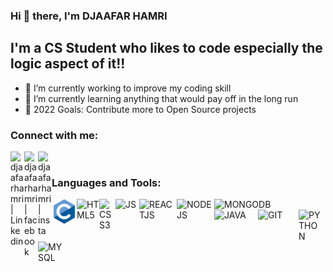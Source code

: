 ### Hi 👋 there, I'm DJAAFAR HAMRI


## I'm a CS Student who likes to code especially the logic aspect of it!!
- 🔭 I’m currently working to improve my coding skill
- 🌱 I’m currently learning anything that would pay off in the long run
- 🥅 2022 Goals: Contribute more to Open Source projects

### Connect with me:
[<img align="left" alt="djaafarhamri | Linkedin" width="22px" src="https://cdn.jsdelivr.net/npm/simple-icons@v3/icons/linkedin.svg" />][linkedin]
[<img align="left" alt="djaafarhamri | facebook" width="22px" src="https://cdn.jsdelivr.net/npm/simple-icons@v3/icons/facebook.svg" />][facebook]
[<img align="left" alt="djaafarhamri | insta" width="22px" src="https://cdn.jsdelivr.net/npm/simple-icons@v3/icons/instagram.svg" />][instagram]

<br />

### Languages and Tools:

[<img align="left" alt="C" width="40px" src="https://raw.githubusercontent.com/devicons/devicon/master/icons/c/c-original.svg" />][website]
[<img align="left" alt="HTML5" width="36px" src="https://upload.wikimedia.org/wikipedia/commons/6/61/HTML5_logo_and_wordmark.svg" />][website]
[<img align="left" alt="CSS3" width="26px" src="https://upload.wikimedia.org/wikipedia/commons/d/d5/CSS3_logo_and_wordmark.svg" />][website]
[<img align="left" alt="JS" width="38px" src="https://upload.wikimedia.org/wikipedia/commons/9/99/Unofficial_JavaScript_logo_2.svg" />][website]
[<img align="left" alt="REACTJS" width="60px" src="https://upload.wikimedia.org/wikipedia/commons/a/a7/React-icon.svg" />][website]
[<img align="left" alt="NODEJS" width="60px" src="https://upload.wikimedia.org/wikipedia/commons/d/d9/Node.js_logo.svg" />][website]
[<img align="left" alt="MONGODB" width="120px" src="https://upload.wikimedia.org/wikipedia/commons/9/93/MongoDB_Logo.svg" />][website]
[<img align="left" alt="JAVA" width="70px" src="https://www.vectorlogo.zone/logos/java/java-ar21.svg" />][website]
[<img align="left" alt="GIT" width="65px" src="https://upload.wikimedia.org/wikipedia/commons/e/e0/Git-logo.svg" />][website]
[<img align="left" alt="PYTHON" width="37px" src="https://upload.wikimedia.org/wikipedia/commons/c/c3/Python-logo-notext.svg" />][website]
[<img align="left" alt="MY SQL" width="50px" src="https://www.vectorlogo.zone/logos/mysql/mysql-official.svg" />][website]
<br />
<br />

[website]: github.com
[instagram]: https://www.instagram.com/hamri_djaafar/
[facebook]: https://www.facebook.com/djaafarhamri12
[linkedin]: https://www.linkedin.com/in/djaafar-hamri-507a19213/